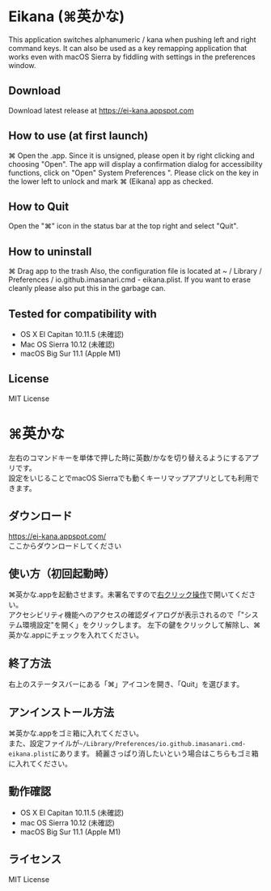 # Eikana (⌘英かな)
This application switches alphanumeric / kana when pushing left and right command keys.
It can also be used as a key remapping application that works even with macOS Sierra by fiddling with settings in the preferences window.

## Download
Download latest release at https://ei-kana.appspot.com

## How to use (at first launch)
⌘ Open the .app. Since it is unsigned, please open it by right clicking and choosing "Open".
The app will display a confirmation dialog for accessibility functions, click on "Open" System Preferences ". Please click on the key in the lower left to unlock and mark ⌘ (Eikana) app as checked.

## How to Quit
Open the "⌘" icon in the status bar at the top right and select "Quit".

## How to uninstall

⌘ Drag app to the trash
Also, the configuration file is located at ~ / Library / Preferences / io.github.imasanari.cmd - eikana.plist. If you want to erase cleanly please also put this in the garbage can.

## Tested for compatibility with
- OS X El Capitan 10.11.5 (未確認)
- Mac OS Sierra 10.12 (未確認)
- macOS Big Sur 11.1 (Apple M1)

## License
MIT License


# ⌘英かな

左右のコマンドキーを単体で押した時に英数/かなを切り替えるようにするアプリです。  
設定をいじることでmacOS Sierraでも動くキーリマップアプリとしても利用できます。  

## ダウンロード
https://ei-kana.appspot.com/  
ここからダウンロードしてください

## 使い方（初回起動時）

⌘英かな.appを起動させます。未署名ですので[右クリック操作](https://support.apple.com/ja-jp/HT202491)で開いてください。  
アクセシビリティ機能へのアクセスの確認ダイアログが表示されるので「"システム環境設定"を開く」をクリックします。
左下の鍵をクリックして解除し、⌘英かな.appにチェックを入れてください。

## 終了方法

右上のステータスバーにある「⌘」アイコンを開き、「Quit」を選びます。

## アンインストール方法

⌘英かな.appをゴミ箱に入れてください。  
また、設定ファイルが`~/Library/Preferences/io.github.imasanari.cmd-eikana.plist`にあります。
綺麗さっぱり消したいという場合はこちらもゴミ箱に入れてください。

## 動作確認

- OS X El Capitan 10.11.5 (未確認)
- mac OS Sierra 10.12 (未確認)
- macOS Big Sur 11.1 (Apple M1)

## ライセンス
MIT License
